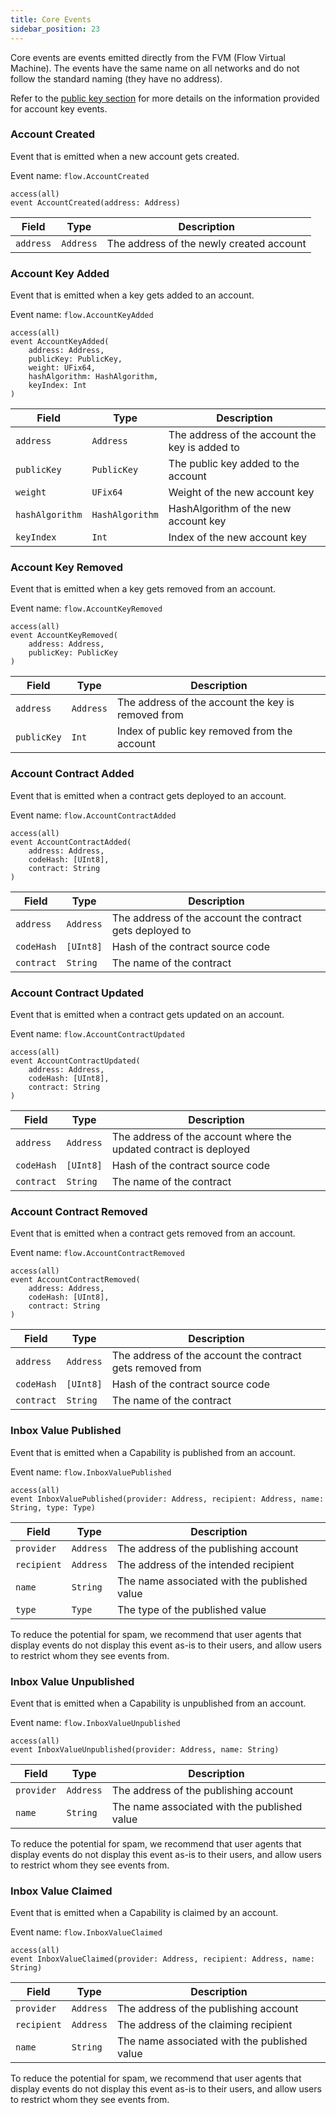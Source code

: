 ```yaml
---
title: Core Events
sidebar_position: 23
---
```


Core events are events emitted directly from the FVM (Flow Virtual Machine).
The events have the same name on all networks and do not follow the standard naming (they have no address).

Refer to the [public key section](./crypto.mdx#public-keys) for more details on the information provided for account key events.

### Account Created

Event that is emitted when a new account gets created.

Event name: `flow.AccountCreated`

```cadence
access(all)
event AccountCreated(address: Address)
```

| Field     | Type      | Description                              |
| --------- | --------- | ---------------------------------------- |
| `address` | `Address` | The address of the newly created account |

### Account Key Added

Event that is emitted when a key gets added to an account.

Event name: `flow.AccountKeyAdded`

```cadence
access(all)
event AccountKeyAdded(
    address: Address,
    publicKey: PublicKey,
    weight: UFix64,
    hashAlgorithm: HashAlgorithm,
    keyIndex: Int
)
```

| Field           | Type            | Description                                    |
| --------------- | --------------- | ---------------------------------------------- |
| `address`       | `Address`       | The address of the account the key is added to |
| `publicKey`     | `PublicKey`     | The public key added to the account            |
| `weight`        | `UFix64`        | Weight of the new account key                  |
| `hashAlgorithm` | `HashAlgorithm` | HashAlgorithm of the new account key           |
| `keyIndex`      | `Int`           | Index of the new account key                   |

### Account Key Removed

Event that is emitted when a key gets removed from an account.

Event name: `flow.AccountKeyRemoved`

```cadence
access(all)
event AccountKeyRemoved(
    address: Address,
    publicKey: PublicKey
)
```

| Field       | Type      | Description                                        |
| ----------- | --------- | -------------------------------------------------- |
| `address`   | `Address` | The address of the account the key is removed from |
| `publicKey` | `Int`     | Index of public key removed from the account       |

### Account Contract Added

Event that is emitted when a contract gets deployed to an account.

Event name: `flow.AccountContractAdded`

```cadence
access(all)
event AccountContractAdded(
    address: Address,
    codeHash: [UInt8],
    contract: String
)
```

| Field      | Type      | Description                                              |
| ---------- | --------- | -------------------------------------------------------- |
| `address`  | `Address` | The address of the account the contract gets deployed to |
| `codeHash` | `[UInt8]` | Hash of the contract source code                         |
| `contract` | `String`  | The name of the contract                                 |

### Account Contract Updated

Event that is emitted when a contract gets updated on an account.

Event name: `flow.AccountContractUpdated`

```cadence
access(all)
event AccountContractUpdated(
    address: Address,
    codeHash: [UInt8],
    contract: String
)
```

| Field      | Type      | Description                                                       |
| ---------- | --------- | ----------------------------------------------------------------- |
| `address`  | `Address` | The address of the account where the updated contract is deployed |
| `codeHash` | `[UInt8]` | Hash of the contract source code                                  |
| `contract` | `String`  | The name of the contract                                          |

### Account Contract Removed

Event that is emitted when a contract gets removed from an account.

Event name: `flow.AccountContractRemoved`

```cadence
access(all)
event AccountContractRemoved(
    address: Address,
    codeHash: [UInt8],
    contract: String
)
```

| Field      | Type      | Description                                               |
| ---------- | --------- | --------------------------------------------------------- |
| `address`  | `Address` | The address of the account the contract gets removed from |
| `codeHash` | `[UInt8]` | Hash of the contract source code                          |
| `contract` | `String`  | The name of the contract                                  |

### Inbox Value Published

Event that is emitted when a Capability is published from an account.

Event name: `flow.InboxValuePublished`

```cadence
access(all)
event InboxValuePublished(provider: Address, recipient: Address, name: String, type: Type)
```

| Field       | Type      | Description                                  |
| ----------- | --------- | -------------------------------------------- |
| `provider`  | `Address` | The address of the publishing account        |
| `recipient` | `Address` | The address of the intended recipient        |
| `name`      | `String`  | The name associated with the published value |
| `type`      | `Type`    | The type of the published value              |

To reduce the potential for spam,
we recommend that user agents that display events do not display this event as-is to their users,
and allow users to restrict whom they see events from.

### Inbox Value Unpublished

Event that is emitted when a Capability is unpublished from an account.

Event name: `flow.InboxValueUnpublished`

```cadence
access(all)
event InboxValueUnpublished(provider: Address, name: String)
```

| Field      | Type      | Description                                  |
| ---------- | --------- | -------------------------------------------- |
| `provider` | `Address` | The address of the publishing account        |
| `name`     | `String`  | The name associated with the published value |

To reduce the potential for spam,
we recommend that user agents that display events do not display this event as-is to their users,
and allow users to restrict whom they see events from.

### Inbox Value Claimed

Event that is emitted when a Capability is claimed by an account.

Event name: `flow.InboxValueClaimed`

```cadence
access(all)
event InboxValueClaimed(provider: Address, recipient: Address, name: String)
```

| Field       | Type      | Description                                  |
| ----------- | --------- | -------------------------------------------- |
| `provider`  | `Address` | The address of the publishing account        |
| `recipient` | `Address` | The address of the claiming recipient        |
| `name`      | `String`  | The name associated with the published value |

To reduce the potential for spam,
we recommend that user agents that display events do not display this event as-is to their users,
and allow users to restrict whom they see events from.
